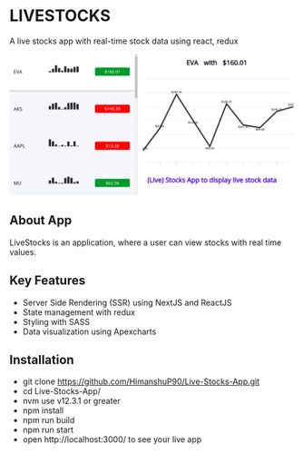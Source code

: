 # LIVESTOCKS

A live stocks app with real-time stock data using react, redux

![liveStocks](./live-stock-app.png)

## About App

LiveStocks is an application, where a user can view stocks with real time values.

## Key Features

- Server Side Rendering (SSR) using NextJS and ReactJS
- State management with redux
- Styling with SASS
- Data visualization using Apexcharts

## Installation

- git clone https://github.com/HimanshuP90/Live-Stocks-App.git
- cd Live-Stocks-App/
- nvm use v12.3.1 or greater
- npm install
- npm run build
- npm run start
- open http://localhost:3000/ to see your live app
